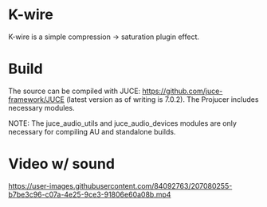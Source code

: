 # K-wire
K-wire is a simple compression -> saturation plugin effect.

# Build
The source can be compiled with JUCE: https://github.com/juce-framework/JUCE (latest version as of writing is 7.0.2). The Projucer includes necessary modules.

NOTE: The juce_audio_utils and juce_audio_devices modules are only necessary for compiling AU and standalone builds.

# Video w/ sound
https://user-images.githubusercontent.com/84092763/207080255-b7be3c96-c07a-4e25-9ce3-91806e60a08b.mp4

